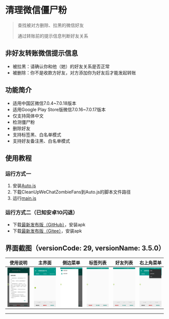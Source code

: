 # 清理微信僵尸粉
> 查找被对方删除、拉黑的微信好友
>
> 通过转账前的提示信息判断好友关系

## 非好友转账微信提示信息
* 被拉黑：请确认你和他（她）的好友关系是否正常
* 被删除：你不是收款方好友，对方添加你为好友后才能发起转账


## 功能简介
* 适用中国区微信7.0.4~7.0.18版本
* 适用Google Play Store版微信7.0.16~7.0.17版本
* 仅支持简体中文
* 检测僵尸粉
* 删除好友
* 支持标签黑、白名单模式
* 支持好友备注黑、白名单模式


## 使用教程
### 运行方式一
1. 安装[Auto.js](https://github.com/SuperMonster002/Hello_Sockpuppet/raw/master/%5Bauto.js%5D%5B4.1.1_alpha2%5D%5Barm-v7%5D(b69a4e23).apk?raw=true)
2. 下载CleanUpWeChatZombieFans到Auto.js的脚本文件路径
3. 运行[main.js](./main.js)
### 运行方式二（已知安卓10闪退）
* 下载[最新发布版（GitHub）](https://github.com/L8426936/CleanUpWeChatZombieFans/releases/latest)，安装apk
* 下载[最新发布版（Gitee）](https://gitee.com/L8426936/CleanUpWeChatZombieFans/releases)，安装apk


## 界面截图（versionCode: 29, versionName: 3.5.0）
| 使用说明 | 主界面 | 侧边菜单 | 标签列表 | 好友列表 | 右上角菜单 |
|:----:|:----:|:----:|:----:|:----:|:----:|
| ![使用说明](res/Screenshots/Screenshot_20200728-154752.jpg) | ![主界面](res/Screenshots/Screenshot_20200720-133124.jpg) | ![侧边菜单](res/Screenshots/Screenshot_20200728-154800.jpg) | ![标签列表](res/Screenshots/Screenshot_20200728-155110.jpg) | ![好友列表](res/Screenshots/Screenshot_20200728-155116.jpg) | ![右上角菜单](res/Screenshots/Screenshot_20200728-154756.jpg) |
--------------------------------------